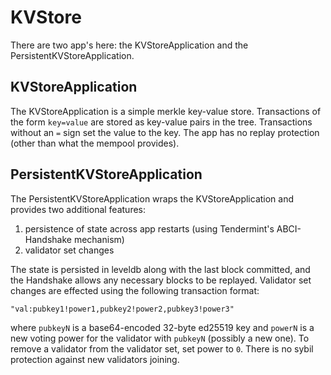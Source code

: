 # KVStore

There are two app's here: the KVStoreApplication and the
PersistentKVStoreApplication.

## KVStoreApplication

The KVStoreApplication is a simple merkle key-value store. Transactions of the
form `key=value` are stored as key-value pairs in the tree. Transactions without
an `=` sign set the value to the key. The app has no replay protection (other
than what the mempool provides).

## PersistentKVStoreApplication

The PersistentKVStoreApplication wraps the KVStoreApplication and provides two
additional features:

1.  persistence of state across app restarts (using Tendermint's ABCI-Handshake
    mechanism)
2.  validator set changes

The state is persisted in leveldb along with the last block committed, and the
Handshake allows any necessary blocks to be replayed. Validator set changes are
effected using the following transaction format:

```md
"val:pubkey1!power1,pubkey2!power2,pubkey3!power3"
```

where `pubkeyN` is a base64-encoded 32-byte ed25519 key and `powerN` is a new
voting power for the validator with `pubkeyN` (possibly a new one). To remove a
validator from the validator set, set power to `0`. There is no sybil protection
against new validators joining.
